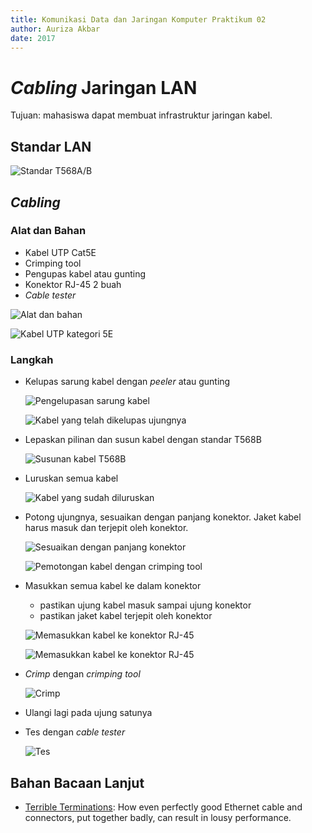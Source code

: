 ```yaml
---
title: Komunikasi Data dan Jaringan Komputer Praktikum 02
author: Auriza Akbar
date: 2017
---
```



# *Cabling* Jaringan LAN

Tujuan: mahasiswa dapat membuat infrastruktur jaringan kabel.

## Standar LAN

![Standar T568A/B](etc/2/T568B.jpg)

## *Cabling*

### Alat dan Bahan

- Kabel UTP Cat5E
- Crimping tool
- Pengupas kabel atau gunting
- Konektor RJ-45 2 buah
- *Cable tester*

![Alat dan bahan](etc/2/1.jpg)

![Kabel UTP kategori 5E](etc/2/2.jpg)

### Langkah

- Kelupas sarung kabel dengan *peeler* atau gunting

    ![Pengelupasan sarung kabel](etc/2/3.jpg)

    ![Kabel yang telah dikelupas ujungnya](etc/2/4.jpg)

- Lepaskan pilinan dan susun kabel dengan standar T568B

    ![Susunan kabel T568B](etc/2/5.jpg)

- Luruskan semua kabel

    ![Kabel yang sudah diluruskan](etc/2/6.jpg)

- Potong ujungnya, sesuaikan dengan panjang konektor. Jaket kabel harus masuk dan terjepit oleh konektor.

    ![Sesuaikan dengan panjang konektor](etc/2/7.jpg)

    ![Pemotongan kabel dengan crimping tool](etc/2/8.jpg)

- Masukkan semua kabel ke dalam konektor
    - pastikan ujung kabel masuk sampai ujung konektor
    - pastikan jaket kabel terjepit oleh konektor

    ![Memasukkan kabel ke konektor RJ-45](etc/2/9.jpg)

    ![Memasukkan kabel ke konektor RJ-45](etc/2/10.jpg)

- *Crimp* dengan *crimping tool*

    ![*Crimp*](etc/2/11.jpg)

- Ulangi lagi pada ujung satunya
- Tes dengan *cable tester*

    ![Tes](etc/2/12.jpg)


## Bahan Bacaan Lanjut

- [Terrible Terminations](http://www.bluejeanscable.com/articles/terrible-terminations.htm): How even perfectly good Ethernet cable and connectors, put together badly, can result in lousy performance.
